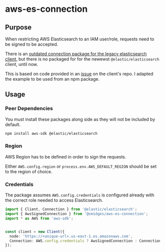 # aws-es-connection

## Purpose

When restricting AWS Elasticsearch to an IAM user/role, requests need to be signed to be accepted.

There is an [outdated connection package for the legacy elasticsearch client](https://github.com/TheDeveloper/http-aws-es), but there is no packaged for for the newewst `@elastic/elasticsearch` client, until now.

This is based on code provided in an [issue](https://github.com/elastic/elasticsearch-js/issues/951) on the client's repo. I adapted the example to be used from an npm package.
## Usage

### Peer Dependencies

You must install these packages along side as they will not be included by default.

```bash
npm install aws-sdk @elastic/elasticsearch
```

### Region

AWS Region has to be defined in order to sign the requests.

Either `AWS.config.region` or `process.env.AWS_DEFAULT_REGION` should be set to the region of choice.

### Credentials

The package assumes `AWS.config.credentials` is configured already with the correct role needed to access Elasticsearch.

```typescript
import { Client, Connection } from '@elastic/elasticsearch';
import { AwsSignedConnection } from '@smidges/aws-es-connection';
import * as AWS from 'aws-sdk';


const client = new Client({
  node: 'https://<unique-url>.us-east-1.es.amazonaws.com',
  Connection: AWS.config.credentials ? AwsSignedConnection : Connection,
});
```
